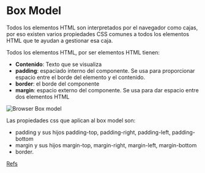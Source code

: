 # Box Model

Todos los elementos HTML son interpretados por el navegador como cajas, por eso existen varios propiedades CSS comunes a todos los elementos HTML que te ayudan a gestionar esa caja.

Todos los elementos HTML, por ser elementos HTML tienen:

- **Contenido**: Texto que se visualiza
- **padding**: espaciado interno del componente. Se usa para proporcionar espacio entre el borde del elemento y el contenido.
- **border**: el borde del componente
- **margin**: espacio externo del componente. Se usa para dar espacio entre dos elementos HTML

![Browser Box model](https://www.lilengine.co/sites/default/files/inline-images/Screen%20Shot%202019-04-14%20at%2023.59.07.png)

Las propiedades css que aplican al box model son:

- padding y sus hijos padding-top, padding-right, padding-left, padding-bottom
- margin y sus hijos margin-top, margin-right, margin-left, margin-bottom
- border.

[Refs](https://web.dev/learn/css/box-model/)
